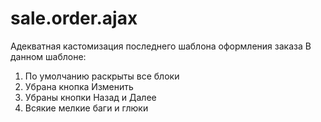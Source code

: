 # sale.order.ajax
Адекватная кастомизация последнего шаблона оформления заказа
В данном шаблоне:
1. По умолчанию раскрыты все блоки
2. Убрана кнопка Изменить
3. Убраны кнопки Назад и Далее
4. Всякие мелкие баги и глюки
